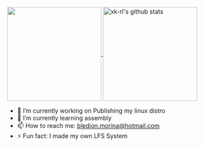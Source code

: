  <a href="https://github.com/chakravarthi-v">
    <img align="center" src="https://github-readme-stats.vercel.app/api/top-langs/?username=xk-rl&hide=ASP.NET,jupyter%20notebook&theme=dark&hide_langs_below=1" height="220px"/>
  </a>
  <a href="https://github.com/xk-rl">
   <img align="center" src="https://github-readme-stats.vercel.app/api?username=xk-rl&count_private=true&hide=stars&show_icons=true&theme=dark&line_height=27" alt="xk-rl's github stats" height="220px" />
  </a>
  
- 🔭 I’m currently working on Publishing my linux distro
- 🌱 I’m currently learning assembly
- 📫 How to reach me: bledion.morina@hotmail.com
- ⚡ Fun fact: I made my own LFS System
